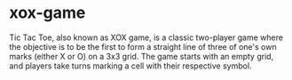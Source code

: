 # xox-game
Tic Tac Toe, also known as XOX game, is a classic two-player game where the objective is to be the first to form a straight line of three of one's own marks (either X or O) on a 3x3 grid. The game starts with an empty grid, and players take turns marking a cell with their respective symbol.
